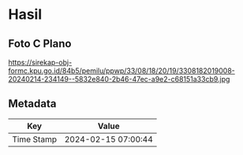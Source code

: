 # Hasil

## Foto C Plano

https://sirekap-obj-formc.kpu.go.id/84b5/pemilu/ppwp/33/08/18/20/19/3308182019008-20240214-234149--5832e840-2b46-47ec-a9e2-c68151a33cb9.jpg


## Metadata

| Key        | Value               |
| ---------- | ------------------- |
| Time Stamp | 2024-02-15 07:00:44 |



